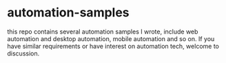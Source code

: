 # automation-samples

this repo contains several automation samples I wrote, include web automation and desktop automation, mobile automation and so on.
If you have similar requirements or have interest on automation tech, welcome to discussion.
